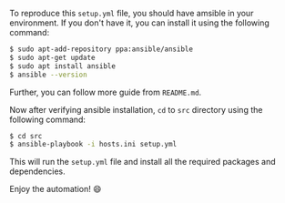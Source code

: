 To reproduce this `setup.yml` file, you should have amsible in your environment. If you don't
have it, you can install it using the following command:

```bash
$ sudo apt-add-repository ppa:ansible/ansible
$ sudo apt-get update
$ sudo apt install ansible
$ ansible --version
```

Further, you can follow more guide from `README.md`.

Now after verifying ansible installation, `cd` to `src` directory using the following command:

```bash
$ cd src
$ ansible-playbook -i hosts.ini setup.yml
```

This will run the `setup.yml` file and install all the required packages and dependencies.

Enjoy the automation! :smile:
